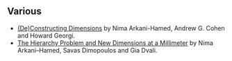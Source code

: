 ## Various

* [(De)Constructing Dimensions](https://arxiv.org/pdf/hep-th/0104005v1.pdf) by
Nima Arkani-Hamed, Andrew G. Cohen and Howard Georgi.
* [The Hierarchy Problem and New Dimensions at a Millimeter](https://arxiv.org/pdf/hep-ph/9803315v1.pdf)
by Nima Arkani–Hamed, Savas Dimopoulos and Gia Dvali.
